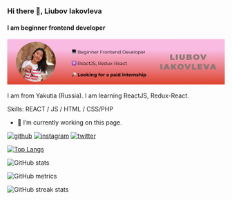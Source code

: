 ### Hi there 👋, Liubov Iakovleva
#### I am beginner frontend developer
<img src="banner for github.png" alt="Alt text" title="Optional title">

I am from Yakutia (Russia). I am learning ReactJS, Redux-React.  

Skills: REACT / JS / HTML / CSS/PHP

- 🔭 I’m currently working on this page. 


[<img src='https://cdn.jsdelivr.net/npm/simple-icons@3.0.1/icons/github.svg' alt='github' height='40'>](https://github.com/Liubov5)  [<img src='https://cdn.jsdelivr.net/npm/simple-icons@3.0.1/icons/instagram.svg' alt='instagram' height='40'>](https://www.instagram.com/liubov.yalll7/)  [<img src='https://cdn.jsdelivr.net/npm/simple-icons@3.0.1/icons/twitter.svg' alt='twitter' height='40'>](https://twitter.com/love_yalll5)  


[![Top Langs](https://github-readme-stats.vercel.app/api/top-langs/?username=Liubov5)](https://github.com/anuraghazra/github-readme-stats)

![GitHub stats](https://github-readme-stats.vercel.app/api?username=Liubov5&show_icons=true&count_private=true)  

![GitHub metrics](https://metrics.lecoq.io/Liubov5)  

![GitHub streak stats](https://streak-stats.demolab.com/?user=Liubov5)  
